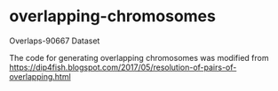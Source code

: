 # overlapping-chromosomes
Overlaps-90667 Dataset


The code for generating overlapping chromosomes was modified from https://dip4fish.blogspot.com/2017/05/resolution-of-pairs-of-overlapping.html
